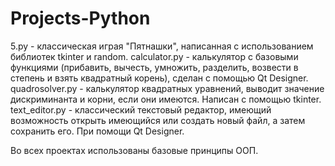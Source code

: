 # Projects-Python
5.py - классическая играя "Пятнашки", написанная с использованием библиотек tkinter и random. 
calculator.py - калькулятор с базовыми функциями (прибавить, вычесть, умножить, разделить, возвести в степень и взять квадратный корень), сделан с помощью Qt Designer. 
quadrosolver.py - калькулятор квадратных уравнений, выводит значение дискриминанта и корни, если они имеются. Написан с помощью tkinter. 
text_editor.py - классический текстовый редактор, имеющий возможность открыть имеющийся или создать новый файл, а затем сохранить его. При помощи Qt Designer.

Во всех проектах использованы базовые принципы ООП.
